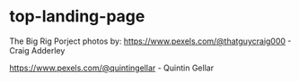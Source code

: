 # top-landing-page
The Big Rig Porject
photos by:
https://www.pexels.com/@thatguycraig000 - Craig Adderley

https://www.pexels.com/@quintingellar - Quintin Gellar
